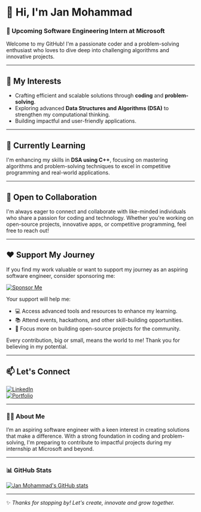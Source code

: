 # 👋 Hi, I'm Jan Mohammad  
### 🎯 Upcoming Software Engineering Intern at Microsoft  

Welcome to my GitHub! I'm a passionate coder and a problem-solving enthusiast who loves to dive deep into challenging algorithms and innovative projects.

---

## 👀 My Interests  
- Crafting efficient and scalable solutions through **coding** and **problem-solving**.  
- Exploring advanced **Data Structures and Algorithms (DSA)** to strengthen my computational thinking.  
- Building impactful and user-friendly applications.  

---

## 🌱 Currently Learning  
I'm enhancing my skills in **DSA using C++**, focusing on mastering algorithms and problem-solving techniques to excel in competitive programming and real-world applications.  

---

## 💞️ Open to Collaboration  
I'm always eager to connect and collaborate with like-minded individuals who share a passion for coding and technology. Whether you're working on open-source projects, innovative apps, or competitive programming, feel free to reach out!  

---

## ❤️ Support My Journey  
If you find my work valuable or want to support my journey as an aspiring software engineer, consider sponsoring me:  

[![Sponsor Me](https://img.shields.io/badge/Sponsor%20Me-%F0%9F%A4%97-orange?style=for-the-badge&logo=github)](https://github.com/sponsors/jansiddiqui)  

Your support will help me:  
- 💻 Access advanced tools and resources to enhance my learning.  
- 📚 Attend events, hackathons, and other skill-building opportunities.  
- 🌟 Focus more on building open-source projects for the community.  

Every contribution, big or small, means the world to me! Thank you for believing in my potential.  

---

## 📫 Let's Connect  
[![LinkedIn](https://img.shields.io/badge/LinkedIn-Connect-blue?style=for-the-badge&logo=linkedin)](https://www.linkedin.com/in/jan-mohammad-566a6221b)  
[![Portfolio](https://img.shields.io/badge/Portfolio-Visit-brightgreen?style=for-the-badge&logo=vercel)](https://about-me-theta-mocha.vercel.app/)

---

### 👨‍💻 About Me  
I’m an aspiring software engineer with a keen interest in creating solutions that make a difference. With a strong foundation in coding and problem-solving, I'm preparing to contribute to impactful projects during my internship at Microsoft and beyond.  

---

### 📊 GitHub Stats  
[![Jan Mohammad's GitHub stats](https://github-readme-stats.vercel.app/api?username=jansiddiqui&show_icons=true&theme=radical)](https://github.com/jansiddiqui)  

---

✨ *Thanks for stopping by! Let's create, innovate and grow together.*  

